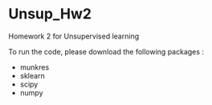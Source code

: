 # Unsup_Hw2
Homework 2 for Unsupervised learning


To run the code, please download the following packages :
- munkres
- sklearn
- scipy
- numpy
